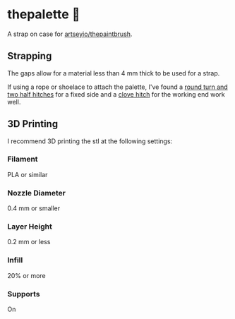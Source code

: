 # thepalette 🎨

A strap on case for [artseyio/thepaintbrush](https://github.com/artseyio/thepaintbrush).

## Strapping
The gaps allow for a material less than 4 mm thick to be used for a strap.

If using a rope or shoelace to attach the palette, I've found a [round turn and two half hitches](https://www.animatedknots.com/round-turn-two-half-hitches-knot) for a fixed side and a [clove hitch](https://www.animatedknots.com/clove-hitch-knot-half-hitches) for the working end work well.

## 3D Printing
I recommend 3D printing the stl at the following settings:
### Filament
PLA or similar
### Nozzle Diameter
0.4 mm or smaller
### Layer Height
0.2 mm or less
### Infill
20% or more
### Supports
On
